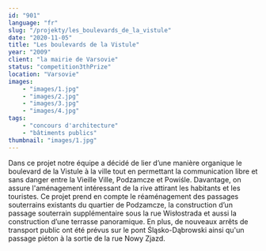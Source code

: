 ```yaml
---
id: "901"
language: "fr"
slug: "/projekty/les_boulevards_de_la_vistule"
date: "2020-11-05"
title: "Les boulevards de la Vistule"
year: "2009"
client: "la mairie de Varsovie"
status: "competition3thPrize"
location: "Varsovie"
images: 
    - "images/1.jpg"
    - "images/2.jpg"
    - "images/3.jpg"
    - "images/4.jpg"    
tags: 
    - "concours d'architecture"
    - "bâtiments publics"
thumbnail: "images/1.jpg"
---
```

Dans ce projet notre équipe a&nbsp;décidé de lier d’une manière organique le boulevard de la Vistule à&nbsp;la ville tout en permettant la communication libre et sans danger entre la Vieille Ville, Podzamcze et Powiśle. Davantage, on assure l'aménagement intéressant de la rive attirant les habitants et les touristes. Ce projet prend en compte le réaménagement des passages souterrains existants du quartier de Podzamcze, la construction d’un passage souterrain supplémentaire sous la rue Wisłostrada et aussi la construction d’une terrasse panoramique. En plus, de nouveaux arrêts de transport public ont été prévus sur le pont  Śląsko-Dąbrowski ainsi qu'un passage piéton à&nbsp;la sortie de la rue Nowy Zjazd. 

